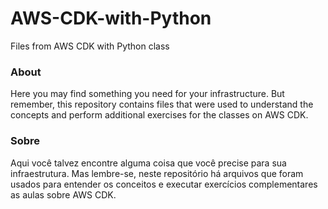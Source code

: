 # AWS-CDK-with-Python
Files from AWS CDK with Python class

### About ###
Here you may find something you need for your infrastructure. But remember, this repository contains files that were used to understand the concepts and perform additional exercises for the classes on AWS CDK.


### Sobre ###
Aqui você talvez encontre alguma coisa que você precise para sua infraestrutura. Mas lembre-se, neste repositório há arquivos que foram usados para entender os conceitos e executar exercícios complementares as aulas sobre AWS CDK.